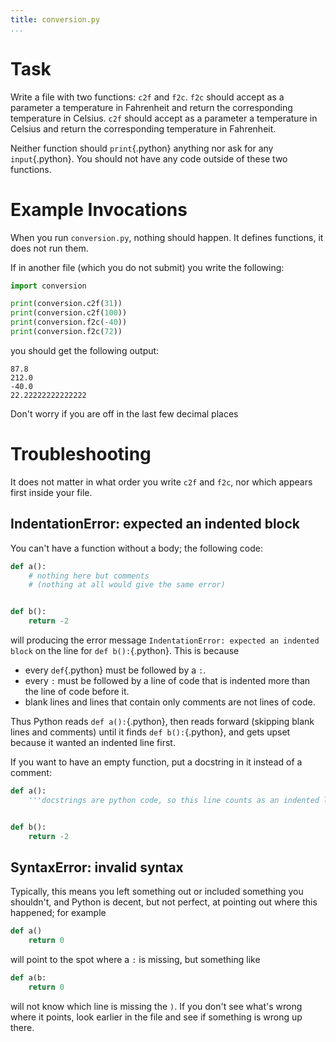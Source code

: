 ```yaml
---
title: conversion.py
...
```


# Task

Write a file with two functions: `c2f` and `f2c`.
`f2c` should accept as a parameter a temperature in Fahrenheit and return the corresponding temperature in Celsius.
`c2f` should accept as a parameter a temperature in Celsius and return the corresponding temperature in Fahrenheit.

Neither function should `print`{.python} anything nor ask for any `input`{.python}.
You should not have any code outside of these two functions.

# Example Invocations

When you run `conversion.py`, nothing should happen.
It defines functions, it does not run them.

If in another file (which you do not submit) you write the following:

````python
import conversion

print(conversion.c2f(31))
print(conversion.c2f(100))
print(conversion.f2c(-40))
print(conversion.f2c(72))
````

you should get the following output:

````
87.8
212.0
-40.0
22.22222222222222
````

Don't worry if you are off in the last few decimal places

# Troubleshooting

It does not matter in what order you write `c2f` and `f2c`, nor which appears first inside your file.

## IndentationError: expected an indented block

You can't have a function without a body; the following code:

````python
def a():
    # nothing here but comments
    # (nothing at all would give the same error)


def b():
    return -2
````

will producing the error message `IndentationError: expected an indented block` on the line for `def b():`{.python}.
This is because

-   every `def`{.python} must be followed by a `:`.
-   every `:` must be followed by a line of code that is indented more than the line of code before it.
-   blank lines and lines that contain only comments are not lines of code.

Thus Python reads `def a():`{.python}, then reads forward (skipping blank lines and comments) until it finds `def b():`{.python}, and gets upset because it wanted an indented line first.

If you want to have an empty function, put a docstring in it instead of a comment:

````python
def a():
    '''docstrings are python code, so this line counts as an indented line'''


def b():
    return -2
````


## SyntaxError: invalid syntax

Typically, this means you left something out or included something you shouldn't, and Python is decent, but not perfect, at pointing out where this happened; for example

````python
def a()
    return 0
````

will point to the spot where a `:` is missing, but something like

````python
def a(b:
    return 0
````

will not know which line is missing the `)`.
If you don't see what's wrong where it points, look earlier in the file and see if something is wrong up there.
